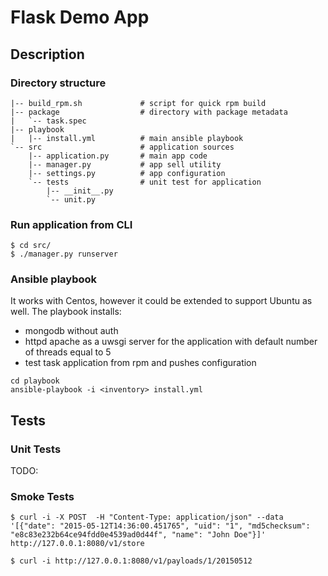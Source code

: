 # Flask Demo App
## Description
### Directory structure
```
|-- build_rpm.sh             # script for quick rpm build
|-- package                  # directory with package metadata
|   `-- task.spec
|-- playbook
|   |-- install.yml          # main ansible playbook
`-- src                      # application sources
    |-- application.py       # main app code
    |-- manager.py           # app sell utility
    |-- settings.py          # app configuration
    `-- tests                # unit test for application
        |-- __init__.py
        `-- unit.py
```
### Run application from CLI
```
$ cd src/
$ ./manager.py runserver
```
### Ansible playbook
It works with Centos, however it could be extended to support Ubuntu as well.
The playbook installs:
* mongodb without auth
* httpd apache as a uwsgi server for the application with default number of threads equal to 5
* test task application from rpm and pushes configuration
```
cd playbook
ansible-playbook -i <inventory> install.yml
```
## Tests
### Unit Tests
TODO:
### Smoke Tests
```
$ curl -i -X POST  -H "Content-Type: application/json" --data '[{"date": "2015-05-12T14:36:00.451765", "uid": "1", "md5checksum": "e8c83e232b64ce94fdd0e4539ad0d44f", "name": "John Doe"}]' http://127.0.0.1:8080/v1/store

$ curl -i http://127.0.0.1:8080/v1/payloads/1/20150512
```
